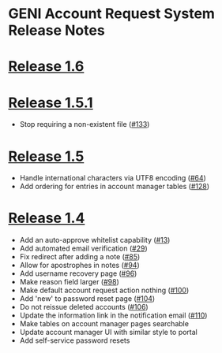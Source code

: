 # GENI Account Request System Release Notes

# [Release 1.6](https://github.com/GENI-NSF/geni-ar/milestones/1.6)


# [Release 1.5.1](https://github.com/GENI-NSF/geni-ar/milestones/1.5.1)

* Stop requiring a non-existent file
  ([#133](https://github.com/GENI-NSF/geni-ar/issues/133))

# [Release 1.5](https://github.com/GENI-NSF/geni-ar/milestones/1.5)

* Handle international characters via UTF8 encoding
  ([#64](https://github.com/GENI-NSF/geni-ar/issues/64))
* Add ordering for entries in account manager tables
  ([#128](https://github.com/GENI-NSF/geni-ar/issues/128))

# [Release 1.4](https://github.com/GENI-NSF/geni-ar/milestones/1.4)

* Add an auto-approve whitelist capability
  ([#13](https://github.com/GENI-NSF/geni-ar/issues/13))
* Add automated email verification
  ([#29](https://github.com/GENI-NSF/geni-ar/issues/29))
* Fix redirect after adding a note
  ([#85](https://github.com/GENI-NSF/geni-ar/issues/85))
* Allow for apostrophes in notes
  ([#94](https://github.com/GENI-NSF/geni-ar/issues/94))
* Add username recovery page
  ([#96](https://github.com/GENI-NSF/geni-ar/issues/96))
* Make reason field larger
  ([#98](https://github.com/GENI-NSF/geni-ar/issues/98))
* Make default account request action nothing
  ([#100](https://github.com/GENI-NSF/geni-ar/issues/100))
* Add 'new' to password reset page
  ([#104](https://github.com/GENI-NSF/geni-ar/issues/104))
* Do not reissue deleted accounts
  ([#106](https://github.com/GENI-NSF/geni-ar/issues/106))
* Update the information link in the notification email
  ([#110](https://github.com/GENI-NSF/geni-ar/issues/110))
* Make tables on account manager pages searchable
* Update account manager UI with similar style to portal
* Add self-service password resets
